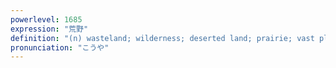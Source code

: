 ```yaml
---
powerlevel: 1685
expression: "荒野"
definition: "(n) wasteland; wilderness; deserted land; prairie; vast plain; wilds; desert; wild land; (P)"
pronunciation: "こうや"
---
```

